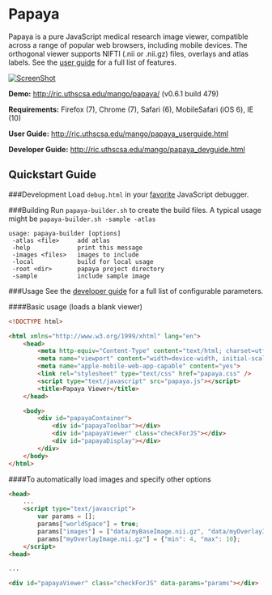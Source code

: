 Papaya 
======

Papaya is a pure JavaScript medical research image viewer, compatible across a range of popular web browsers, 
including mobile devices.  The orthogonal viewer supports NIFTI (.nii or .nii.gz) files, overlays and atlas labels.  See 
the [user guide](http://ric.uthscsa.edu/mango/papaya_userguide.html) for a full list of features.

[![ScreenShot](https://raw.github.com/rii-mango/Papaya/master/README-img.png)](http://ric.uthscsa.edu/mango/papaya/)

**Demo:** http://ric.uthscsa.edu/mango/papaya/ (v0.6.1 build 479)

**Requirements:** Firefox (7), Chrome (7), Safari (6), MobileSafari (iOS 6), IE (10)

**User Guide:** http://ric.uthscsa.edu/mango/papaya_userguide.html

**Developer Guide:** http://ric.uthscsa.edu/mango/papaya_devguide.html

Quickstart Guide
------

###Development
Load `debug.html` in your [favorite](http://www.jetbrains.com/webstorm/) JavaScript debugger.


###Building
Run `papaya-builder.sh` to create the build files.  A typical usage might be `papaya-builder.sh -sample -atlas`

```shell
usage: papaya-builder [options]
 -atlas <file>     add atlas
 -help             print this message
 -images <files>   images to include
 -local            build for local usage
 -root <dir>       papaya project directory
 -sample           include sample image
```

###Usage
See the [developer guide](http://ric.uthscsa.edu/mango/papaya_devguide.html) for a full list of configurable parameters.

####Basic usage (loads a blank viewer)
```html
<!DOCTYPE html>

<html xmlns="http://www.w3.org/1999/xhtml" lang="en">
    <head>
        <meta http-equiv="Content-Type" content="text/html; charset=utf-8"/>
        <meta name="viewport" content="width=device-width, initial-scale=1.0, user-scalable=no"/>
        <meta name="apple-mobile-web-app-capable" content="yes">
        <link rel="stylesheet" type="text/css" href="papaya.css" />
        <script type="text/javascript" src="papaya.js"></script>
        <title>Papaya Viewer</title>
    </head>

    <body>
        <div id="papayaContainer">
            <div id="papayaToolbar"></div>
            <div id="papayaViewer" class="checkForJS"></div>
            <div id="papayaDisplay"></div>
        </div>
    </body>
</html>
```

####To automatically load images and specify other options
```html
<head>
    ...
    <script type="text/javascript">
        var params = [];
        params["worldSpace"] = true;
        params["images"] = ["data/myBaseImage.nii.gz", "data/myOverlayImage.nii.gz"];
        params["myOverlayImage.nii.gz"] = {"min": 4, "max": 10};
    </script>
<head>

...

<div id="papayaViewer" class="checkForJS" data-params="params"></div>

```



